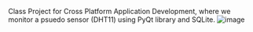 Class Project for Cross Platform Application Development, where we monitor a psuedo sensor (DHT11) using PyQt library and SQLite.
![image](https://github.com/user-attachments/assets/de6fce0b-4102-46fb-a434-01715d9556d7)

